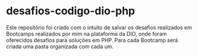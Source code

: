 # desafios-codigo-dio-php
Este repositório foi criado com o intuito de salvar os desafios realizados em Bootcamps realizados por mim na plataforma da DIO, onde foram oferecidos desafios para soluções em PHP. Para cada Bootcamp será criada uma pasta organizada com cada um.
